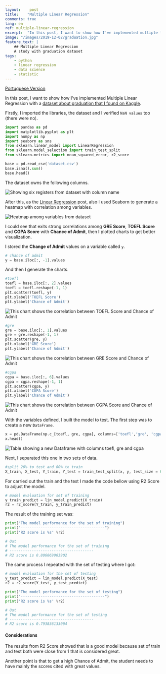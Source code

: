 ```yaml
---
layout:    post
title:    "Multiple Linear Regression"
comments: true
lang: en
ref: multiple-linear-regression
excerpt:  "In this post, I want to show how I've implemented multiple linear regression with a dataset about graduation that I found on Kaggle."
image: "/images/2019-12-02/graduation.jpg"
feature_text: |
    ## Multiple Linear Regression 
    A study with graduation dataset
tags:
    - python
    - linear regression
    - data science
    - statistic
---
```


[Portuguese Version]({{site.url}}/2019/12/02/regressao-linear-multipla)

In this post, I want to show how I've implemented Multiple Linear Regression with a [dataset about graduation that I found on Kaggle](https://www.kaggle.com/mohansacharya/graduate-admissions).

Firstly, I imported the libraries, the dataset and I verified ```NaN values``` too (there were no).

```python
import pandas as pd
import matplotlib.pyplot as plt 
import numpy as np
import seaborn as sns
from sklearn.linear_model import LinearRegression
from sklearn.model_selection import train_test_split
from sklearn.metrics import mean_squared_error, r2_score

base = pd.read_csv('dataset.csv')
base.isna().sum()
base.head()
```

The dataset owns the following columns.

![Showing six registers from dataset with column name]({{site.url}}/images/2019-12-02/graduation_columns.png)

After this, as the [Linear Regression]({{site.url}}/2019/10/14/simple-linear-regression) post, also I used Seaborn to generate a heatmap with correlation among variables.

![Heatmap among variables from dataset]({{site.url}}/images/2019-12-02/graduation_heatmap.png)

I could see that exits strong correlations among **GRE Score**, **TOEFL Score** and **CGPA Score** with **Chance of Admit**, then I plotted charts to get better visualization.

I stored the **Change of Admit** values on a variable called ```y```.

```python
# chance of admit
y = base.iloc[:, -1].values
```

And then I generate the charts.

```python
#toefl
toefl = base.iloc[:, 2].values
toefl = toefl.reshape(-1, 1)
plt.scatter(toefl, y)
plt.xlabel('TOEFL Score')
plt.ylabel('Chance of Admit')
```

![This chart shows the correlation between TOEFL Score and Chance of Admit]({{site.url}}/images/2019-12-02/graduation_chart_toefl.png)

```python
#gre
gre = base.iloc[:, 1].values
gre = gre.reshape(-1, 1)
plt.scatter(gre, y)
plt.xlabel('GRE Score')
plt.ylabel('Chance of Admit')
```

![This chart shows the correlation between GRE Score and Chance of Admit]({{site.url}}/images/2019-12-02/graduation_chart_gre.png)

```python
#cgpa
cgpa = base.iloc[:, 6].values
cgpa = cgpa.reshape(-1, 1)
plt.scatter(cgpa, y)
plt.xlabel('CGPA Score')
plt.ylabel('Chance of Admit')
```

![This chart shows the correlation between CGPA Score and Chance of Admit]({{site.url}}/images/2019-12-02/graduation_chart_cgpa.png)


With the variables defined, I built the model to test. The first step was to create a new ```DataFrame```.

```python
x = pd.DataFrame(np.c_[toefl, gre, cgpa], columns=['toefl','gre', 'cgpa'])
x.head()
```

![Table showing a new Dataframe with columns toefl, gre and cgpa]({{site.url}}/images/2019-12-02/graduation_new_dataframe.png)

Next, I separated this one in two sets of data.

```python
#split 20% to test and 80% to train
X_train, X_test, Y_train, Y_test = train_test_split(x, y, test_size = 0.2, random_state=42)
```

For carried out the train and the test I made the code bellow using R2 Score to adjust the model.

```python
# model evaluation for set of training
y_train_predict = lin_model.predict(X_train)
r2 = r2_score(Y_train, y_train_predict)
```

The result of the training set was:

```python
print("The model performance for the set of training")
print("--------------------------------------")
print('R2 score is %s' %r2)

# Out
# The model performance for the set of training
# --------------------------------------
# R2 score is 0.806069903902
```

The same process I repeated with the set of testing where I got:

```python
# model evaluation for the set of testing
y_test_predict = lin_model.predict(X_test)
r2 = r2_score(Y_test, y_test_predict)

print("The model performance for the set of testing")
print("--------------------------------------")
print('R2 score is %s' %r2)

# Out
# The model performance for the set of testing
# --------------------------------------
# R2 score is 0.793836133004
```

#### Considerations

The results from R2 Score showed that is a good model because set of train and test both were close from 1 that is considered great.  

Another point is that to get a high Chance of Admit, the student needs to have mainly the scores cited with great values.

